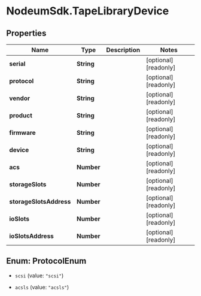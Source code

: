 # NodeumSdk.TapeLibraryDevice

## Properties

Name | Type | Description | Notes
------------ | ------------- | ------------- | -------------
**serial** | **String** |  | [optional] [readonly] 
**protocol** | **String** |  | [optional] [readonly] 
**vendor** | **String** |  | [optional] [readonly] 
**product** | **String** |  | [optional] [readonly] 
**firmware** | **String** |  | [optional] [readonly] 
**device** | **String** |  | [optional] [readonly] 
**acs** | **Number** |  | [optional] [readonly] 
**storageSlots** | **Number** |  | [optional] [readonly] 
**storageSlotsAddress** | **Number** |  | [optional] [readonly] 
**ioSlots** | **Number** |  | [optional] [readonly] 
**ioSlotsAddress** | **Number** |  | [optional] [readonly] 



## Enum: ProtocolEnum


* `scsi` (value: `"scsi"`)

* `acsls` (value: `"acsls"`)




